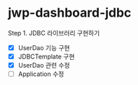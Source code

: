 # jwp-dashboard-jdbc
Step 1. JDBC 라이브러리 구현하기
- [x] UserDao 기능 구현
- [x] JDBCTemplate 구현
- [x] UserDao 관련 수정 
- [ ] Application 수정